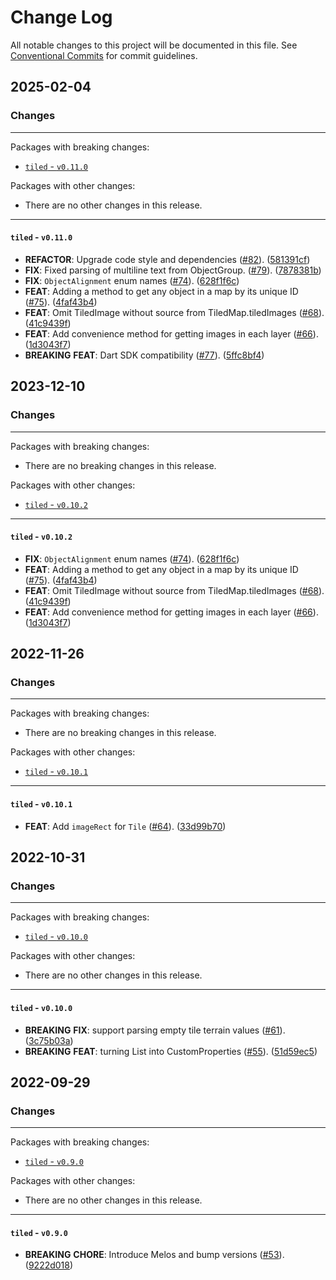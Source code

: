 # Change Log

All notable changes to this project will be documented in this file.
See [Conventional Commits](https://conventionalcommits.org) for commit guidelines.

## 2025-02-04

### Changes

---

Packages with breaking changes:

 - [`tiled` - `v0.11.0`](#tiled---v0110)

Packages with other changes:

 - There are no other changes in this release.

---

#### `tiled` - `v0.11.0`

 - **REFACTOR**: Upgrade code style and dependencies ([#82](https://github.com/flame-engine/tiled.dart/issues/82)). ([581391cf](https://github.com/flame-engine/tiled.dart/commit/581391cf4b4e5a504b42324e353876e9e7afbb75))
 - **FIX**: Fixed parsing of multiline text from ObjectGroup. ([#79](https://github.com/flame-engine/tiled.dart/issues/79)). ([7878381b](https://github.com/flame-engine/tiled.dart/commit/7878381b4333a4f04032d93a300f0c13ec6e1f11))
 - **FIX**: `ObjectAlignment` enum names ([#74](https://github.com/flame-engine/tiled.dart/issues/74)). ([628f1f6c](https://github.com/flame-engine/tiled.dart/commit/628f1f6cc89f6dd9b0a9cadcdd619549cf180e35))
 - **FEAT**: Adding a method to get any object in a map by its unique ID ([#75](https://github.com/flame-engine/tiled.dart/issues/75)). ([4faf43b4](https://github.com/flame-engine/tiled.dart/commit/4faf43b45002e19c8fdbf2af8dd09969bcf4781c))
 - **FEAT**: Omit TiledImage without source from TiledMap.tiledImages ([#68](https://github.com/flame-engine/tiled.dart/issues/68)). ([41c9439f](https://github.com/flame-engine/tiled.dart/commit/41c9439f9c0f1345b8b803b9b33d3a507e45bf1a))
 - **FEAT**: Add convenience method for getting images in each layer ([#66](https://github.com/flame-engine/tiled.dart/issues/66)). ([1d3043f7](https://github.com/flame-engine/tiled.dart/commit/1d3043f75dc59449e98c9f2f637141b8ac127508))
 - **BREAKING** **FEAT**: Dart SDK compatibility  ([#77](https://github.com/flame-engine/tiled.dart/issues/77)). ([5ffc8bf4](https://github.com/flame-engine/tiled.dart/commit/5ffc8bf4f99ffb1d08686856325b6f0f98760e26))


## 2023-12-10

### Changes

---

Packages with breaking changes:

 - There are no breaking changes in this release.

Packages with other changes:

 - [`tiled` - `v0.10.2`](#tiled---v0102)

---

#### `tiled` - `v0.10.2`

 - **FIX**: `ObjectAlignment` enum names ([#74](https://github.com/flame-engine/tiled.dart/issues/74)). ([628f1f6c](https://github.com/flame-engine/tiled.dart/commit/628f1f6cc89f6dd9b0a9cadcdd619549cf180e35))
 - **FEAT**: Adding a method to get any object in a map by its unique ID ([#75](https://github.com/flame-engine/tiled.dart/issues/75)). ([4faf43b4](https://github.com/flame-engine/tiled.dart/commit/4faf43b45002e19c8fdbf2af8dd09969bcf4781c))
 - **FEAT**: Omit TiledImage without source from TiledMap.tiledImages ([#68](https://github.com/flame-engine/tiled.dart/issues/68)). ([41c9439f](https://github.com/flame-engine/tiled.dart/commit/41c9439f9c0f1345b8b803b9b33d3a507e45bf1a))
 - **FEAT**: Add convenience method for getting images in each layer ([#66](https://github.com/flame-engine/tiled.dart/issues/66)). ([1d3043f7](https://github.com/flame-engine/tiled.dart/commit/1d3043f75dc59449e98c9f2f637141b8ac127508))


## 2022-11-26

### Changes

---

Packages with breaking changes:

 - There are no breaking changes in this release.

Packages with other changes:

 - [`tiled` - `v0.10.1`](#tiled---v0101)

---

#### `tiled` - `v0.10.1`

 - **FEAT**: Add `imageRect` for `Tile` ([#64](https://github.com/flame-engine/tiled.dart/issues/64)). ([33d99b70](https://github.com/flame-engine/tiled.dart/commit/33d99b70e9c0c9b11483d9a25abfc1375869c87f))


## 2022-10-31

### Changes

---

Packages with breaking changes:

 - [`tiled` - `v0.10.0`](#tiled---v0100)

Packages with other changes:

 - There are no other changes in this release.

---

#### `tiled` - `v0.10.0`

 - **BREAKING** **FIX**: support parsing empty tile terrain values ([#61](https://github.com/flame-engine/tiled.dart/issues/61)). ([3c75b03a](https://github.com/flame-engine/tiled.dart/commit/3c75b03a2d122e7ab5fe22bdf102755b18a26130))
 - **BREAKING** **FEAT**: turning List<Property> into CustomProperties ([#55](https://github.com/flame-engine/tiled.dart/issues/55)). ([51d59ec5](https://github.com/flame-engine/tiled.dart/commit/51d59ec585e2913decabfc48c333cba4a20df9c4))


## 2022-09-29

### Changes

---

Packages with breaking changes:

 - [`tiled` - `v0.9.0`](#tiled---v090)

Packages with other changes:

 - There are no other changes in this release.

---

#### `tiled` - `v0.9.0`

 - **BREAKING** **CHORE**: Introduce Melos and bump versions ([#53](https://github.com/flame-engine/tiled.dart/issues/53)). ([9222d018](https://github.com/flame-engine/tiled.dart/commit/9222d018258fffbff54c4ab3d2c441019d48d234))

